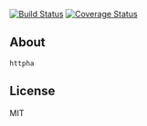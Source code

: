 [![Build Status](https://secure.travis-ci.org/aleafs/httpha.png?branch=master)](http://travis-ci.org/aleafs/httpha)
[![Coverage Status](https://coveralls.io/repos/aleafs/httpha/badge.png)](https://coveralls.io/r/aleafs/httpha)

## About

`httpha`

## License

MIT

